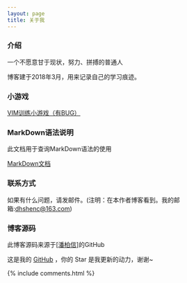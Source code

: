 ```yaml
---
layout: page
title: 关于我 
---
```


<h3>介绍</h3>

<p>

一个不愿意甘于现状，努力、拼搏的普通人 

<p> 

博客建于2018年3月，用来记录自己的学习痕迹。

<p>

<h3>小游戏</h3>

<p>

<a target="_blank" href="/game/贪吃蛇.html">VIM训练小游戏（有BUG）</a>  

<p>

<h3> MarkDown语法说明 </h3>

<p>

此文档用于查询MarkDown语法的使用

<p>

<a target="_blank" href='https://www.appinn.com/markdown/index.html'>MarkDown文档</a>

<p>

<h3>联系方式</h3>

<p>

如果有什么问题，请发邮件。(注明：在本作者博客看到。我的邮箱:dhshenc@163.com)

<p>

<h3> 博客源码 </h3>

<p>

此博客源码来源于<a target="_blank" href='https://github.com/leopardpan/leopardpan.github.io'>[潘柏信]</a>的GitHub

<p>

这是我的 <a target="_blank" href='https://github.com/dhshenc/dhshenc.github.io'>GitHub</a> ，你的 Star 是我更新的动力，谢谢~

<p> 

{% include comments.html %}
